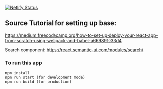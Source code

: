 [![Netlify Status](https://api.netlify.com/api/v1/badges/5495569b-65c6-4bae-9d25-4a57e14343f8/deploy-status)](https://app.netlify.com/sites/frosty-borg-5c3cf2/deploys)

## Source Tutorial for setting up base: 
https://medium.freecodecamp.org/how-to-set-up-deploy-your-react-app-from-scratch-using-webpack-and-babel-a669891033d4

Search component: https://react.semantic-ui.com/modules/search/


### To run this app
```
npm install
npm run start (for development mode)
npm run build (for production)
```
